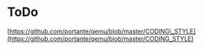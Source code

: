 # ToDo

[https://github.com/portante/qemu/blob/master/CODING\_STYLE](https://github.com/portante/qemu/blob/master/CODING_STYLE)

